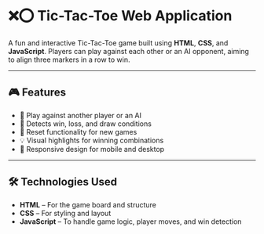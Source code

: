 # ❌⭕ Tic-Tac-Toe Web Application

A fun and interactive Tic-Tac-Toe game built using **HTML**, **CSS**, and **JavaScript**. Players can play against each other or an AI opponent, aiming to align three markers in a row to win.

---

## 🎮 Features

- 🧠 Play against another player or an AI  
- 🎯 Detects win, loss, and draw conditions  
- 🔁 Reset functionality for new games  
- 💡 Visual highlights for winning combinations  
- 📱 Responsive design for mobile and desktop

---

## 🛠 Technologies Used

- **HTML** – For the game board and structure  
- **CSS** – For styling and layout  
- **JavaScript** – To handle game logic, player moves, and win detection
